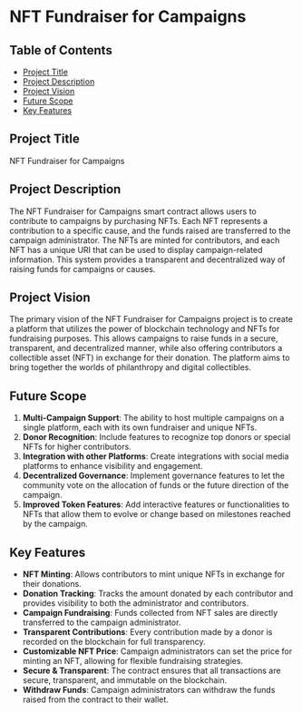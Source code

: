 # NFT Fundraiser for Campaigns

## Table of Contents
- [Project Title](#project-title)
- [Project Description](#project-description)
- [Project Vision](#project-vision)
- [Future Scope](#future-scope)
- [Key Features](#key-features)

## Project Title
NFT Fundraiser for Campaigns

## Project Description
The NFT Fundraiser for Campaigns smart contract allows users to contribute to campaigns by purchasing NFTs. Each NFT represents a contribution to a specific cause, and the funds raised are transferred to the campaign administrator. The NFTs are minted for contributors, and each NFT has a unique URI that can be used to display campaign-related information. This system provides a transparent and decentralized way of raising funds for campaigns or causes.

## Project Vision
The primary vision of the NFT Fundraiser for Campaigns project is to create a platform that utilizes the power of blockchain technology and NFTs for fundraising purposes. This allows campaigns to raise funds in a secure, transparent, and decentralized manner, while also offering contributors a collectible asset (NFT) in exchange for their donation. The platform aims to bring together the worlds of philanthropy and digital collectibles.

## Future Scope
1. **Multi-Campaign Support**: The ability to host multiple campaigns on a single platform, each with its own fundraiser and unique NFTs.
2. **Donor Recognition**: Include features to recognize top donors or special NFTs for higher contributors.
3. **Integration with other Platforms**: Create integrations with social media platforms to enhance visibility and engagement.
4. **Decentralized Governance**: Implement governance features to let the community vote on the allocation of funds or the future direction of the campaign.
5. **Improved Token Features**: Add interactive features or functionalities to NFTs that allow them to evolve or change based on milestones reached by the campaign.

## Key Features
- **NFT Minting**: Allows contributors to mint unique NFTs in exchange for their donations.
- **Donation Tracking**: Tracks the amount donated by each contributor and provides visibility to both the administrator and contributors.
- **Campaign Fundraising**: Funds collected from NFT sales are directly transferred to the campaign administrator.
- **Transparent Contributions**: Every contribution made by a donor is recorded on the blockchain for full transparency.
- **Customizable NFT Price**: Campaign administrators can set the price for minting an NFT, allowing for flexible fundraising strategies.
- **Secure & Transparent**: The contract ensures that all transactions are secure, transparent, and immutable on the blockchain.
- **Withdraw Funds**: Campaign administrators can withdraw the funds raised from the contract to their wallet.

